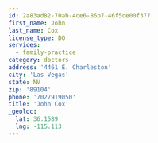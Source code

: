 ```yaml
---
id: 2a83ad82-70ab-4ce6-86b7-46f5ce00f377
first_name: John
last_name: Cox
license_type: DO
services:
  - family-practice
category: doctors
address: '4461 E. Charleston'
city: 'Las Vegas'
state: NV
zip: '89104'
phone: '7027919050'
title: 'John Cox'
_geoloc:
  lat: 36.1589
  lng: -115.113
---
```

